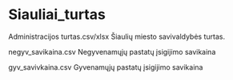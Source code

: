 # Siauliai_turtas
Administracijos turtas.csv/xlsx Šiaulių miesto savivaldybės turtas.

negyv_savikaina.csv Negyvenamųjų pastatų įsigijimo savikaina

gyv_savivkaina.csv Gyvenamųjų pastatų įsigijimo savikaina
